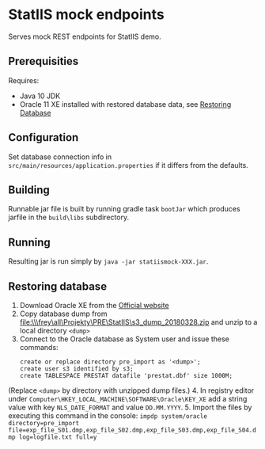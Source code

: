 # StatIIS mock endpoints

Serves mock REST endpoints for StatIIS demo.

## Prerequisities
Requires:
* Java 10 JDK
* Oracle 11 XE installed with restored database data, see [Restoring Database](#restoring-database)


## Configuration
 
 Set database connection info in `src/main/resources/application.properties` if it differs from the defaults.

## Building

Runnable jar file is built by running gradle task `bootJar` which produces jarfile in the `build\libs` subdirectory.

## Running

Resulting jar is run simply by `java -jar statiismock-XXX.jar`.

## Restoring database

1. Download Oracle XE from the [Official website](http://www.oracle.com/technetwork/database/database-technologies/express-edition/downloads/index.html)
2. Copy database dump from <file:\\\frey\all\Projekty\PRE\StatIIS\s3_dump_20180328.zip> and unzip to a local directory `<dump>`
3. Connect to the Oracle database as System user and issue these commands:
    ```oracle
    create or replace directory pre_import as '<dump>';
    create user s3 identified by s3;
    create TABLESPACE PRESTAT datafile 'prestat.dbf' size 1000M;
    ```
(Replace `<dump>` by directory with unzipped dump files.)
4. In registry editor under `Computer\HKEY_LOCAL_MACHINE\SOFTWARE\Oracle\KEY_XE` add a string value with key `NLS_DATE_FORMAT` and value `DD.MM.YYYY`.
5. Import the files by executing this command in the console:
    ```
    impdp system/oracle directory=pre_import file=exp_file_S01.dmp,exp_file_S02.dmp,exp_file_S03.dmp,exp_file_S04.dmp log=logfile.txt full=y
    ```